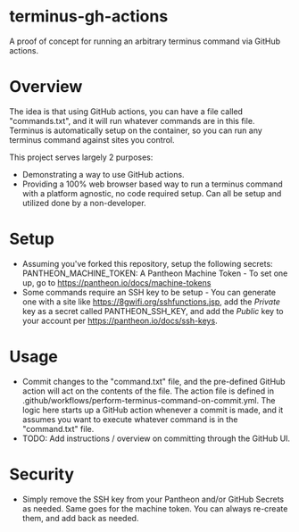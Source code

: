 # terminus-gh-actions
A proof of concept for running an arbitrary terminus command via GitHub actions.

# Overview

The idea is that using GitHub actions, you can have a file called "commands.txt", and it will run whatever commands are in this file. Terminus is automatically setup on the container, so you can run any terminus command against sites you control.

This project serves largely 2 purposes:

- Demonstrating a way to use GitHub actions.
- Providing a 100% web browser based way to run a terminus command with a platform agnostic, no code required setup. Can all be setup and utilized done by a non-developer.

# Setup

- Assuming you've forked this repository, setup the following secrets:
PANTHEON_MACHINE_TOKEN: A Pantheon Machine Token - To set one up, go to https://pantheon.io/docs/machine-tokens
- Some commands require an SSH key to be setup - You can generate one with a site like https://8gwifi.org/sshfunctions.jsp, add the *Private* key as a secret called PANTHEON_SSH_KEY, and add the *Public* key to your account per https://pantheon.io/docs/ssh-keys.

# Usage

- Commit changes to the "command.txt" file, and the pre-defined GitHub action will act on the contents of the file. The action file is defined in .github/workflows/perform-terminus-command-on-commit.yml. The logic here starts up a GitHub action whenever a commit is made, and it assumes you want to execute whatever command is in the "command.txt" file.
- TODO: Add instructions / overview on committing through the GitHub UI.

# Security

- Simply remove the SSH key from your Pantheon and/or GitHub Secrets as needed. Same goes for the machine token. You can always re-create them, and add back as needed.
